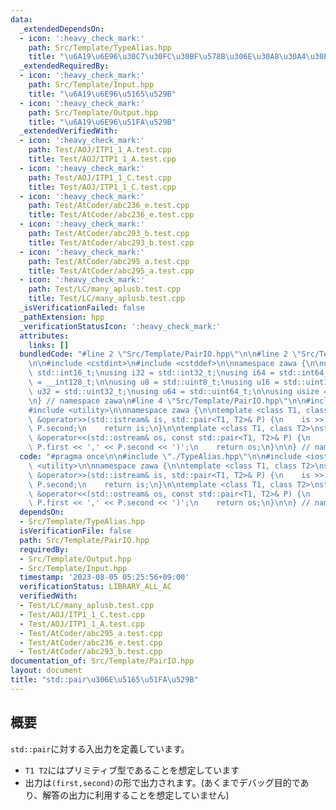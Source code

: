 ```yaml
---
data:
  _extendedDependsOn:
  - icon: ':heavy_check_mark:'
    path: Src/Template/TypeAlias.hpp
    title: "\u6A19\u6E96\u30C7\u30FC\u30BF\u578B\u306E\u30A8\u30A4\u30EA\u30A2\u30B9"
  _extendedRequiredBy:
  - icon: ':heavy_check_mark:'
    path: Src/Template/Input.hpp
    title: "\u6A19\u6E96\u5165\u529B"
  - icon: ':heavy_check_mark:'
    path: Src/Template/Output.hpp
    title: "\u6A19\u6E96\u51FA\u529B"
  _extendedVerifiedWith:
  - icon: ':heavy_check_mark:'
    path: Test/AOJ/ITP1_1_A.test.cpp
    title: Test/AOJ/ITP1_1_A.test.cpp
  - icon: ':heavy_check_mark:'
    path: Test/AOJ/ITP1_1_C.test.cpp
    title: Test/AOJ/ITP1_1_C.test.cpp
  - icon: ':heavy_check_mark:'
    path: Test/AtCoder/abc236_e.test.cpp
    title: Test/AtCoder/abc236_e.test.cpp
  - icon: ':heavy_check_mark:'
    path: Test/AtCoder/abc293_b.test.cpp
    title: Test/AtCoder/abc293_b.test.cpp
  - icon: ':heavy_check_mark:'
    path: Test/AtCoder/abc295_a.test.cpp
    title: Test/AtCoder/abc295_a.test.cpp
  - icon: ':heavy_check_mark:'
    path: Test/LC/many_aplusb.test.cpp
    title: Test/LC/many_aplusb.test.cpp
  _isVerificationFailed: false
  _pathExtension: hpp
  _verificationStatusIcon: ':heavy_check_mark:'
  attributes:
    links: []
  bundledCode: "#line 2 \"Src/Template/PairIO.hpp\"\n\n#line 2 \"Src/Template/TypeAlias.hpp\"\
    \n\n#include <cstdint>\n#include <cstddef>\n\nnamespace zawa {\n\nusing i16 =\
    \ std::int16_t;\nusing i32 = std::int32_t;\nusing i64 = std::int64_t;\nusing i128\
    \ = __int128_t;\n\nusing u8 = std::uint8_t;\nusing u16 = std::uint16_t;\nusing\
    \ u32 = std::uint32_t;\nusing u64 = std::uint64_t;\n\nusing usize = std::size_t;\n\
    \n} // namespace zawa\n#line 4 \"Src/Template/PairIO.hpp\"\n\n#include <iostream>\n\
    #include <utility>\n\nnamespace zawa {\n\ntemplate <class T1, class T2>\nstd::istream\
    \ &operator>>(std::istream& is, std::pair<T1, T2>& P) {\n    is >> P.first >>\
    \ P.second;\n    return is;\n}\n\ntemplate <class T1, class T2>\nstd::ostream\
    \ &operator<<(std::ostream& os, const std::pair<T1, T2>& P) {\n    os << '(' <<\
    \ P.first << ',' << P.second << ')';\n    return os;\n}\n\n} // namespace zawa\n"
  code: "#pragma once\n\n#include \"./TypeAlias.hpp\"\n\n#include <iostream>\n#include\
    \ <utility>\n\nnamespace zawa {\n\ntemplate <class T1, class T2>\nstd::istream\
    \ &operator>>(std::istream& is, std::pair<T1, T2>& P) {\n    is >> P.first >>\
    \ P.second;\n    return is;\n}\n\ntemplate <class T1, class T2>\nstd::ostream\
    \ &operator<<(std::ostream& os, const std::pair<T1, T2>& P) {\n    os << '(' <<\
    \ P.first << ',' << P.second << ')';\n    return os;\n}\n\n} // namespace zawa\n"
  dependsOn:
  - Src/Template/TypeAlias.hpp
  isVerificationFile: false
  path: Src/Template/PairIO.hpp
  requiredBy:
  - Src/Template/Output.hpp
  - Src/Template/Input.hpp
  timestamp: '2023-08-05 05:25:56+09:00'
  verificationStatus: LIBRARY_ALL_AC
  verifiedWith:
  - Test/LC/many_aplusb.test.cpp
  - Test/AOJ/ITP1_1_C.test.cpp
  - Test/AOJ/ITP1_1_A.test.cpp
  - Test/AtCoder/abc295_a.test.cpp
  - Test/AtCoder/abc236_e.test.cpp
  - Test/AtCoder/abc293_b.test.cpp
documentation_of: Src/Template/PairIO.hpp
layout: document
title: "std::pair\u306E\u5165\u51FA\u529B"
---
```


## 概要

`std::pair`に対する入出力を定義しています。
- `T1 T2`にはプリミティブ型であることを想定しています
- 出力は`(first,second)`の形で出力されます。(あくまでデバッグ目的であり、解答の出力に利用することを想定していません)
